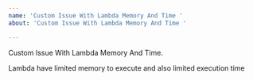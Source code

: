 ```yaml
---
name: 'Custom Issue With Lambda Memory And Time '
about: 'Custom Issue With Lambda Memory And Time '

---
```


Custom Issue With Lambda Memory And Time.

Lambda have limited memory to execute and also limited execution time
